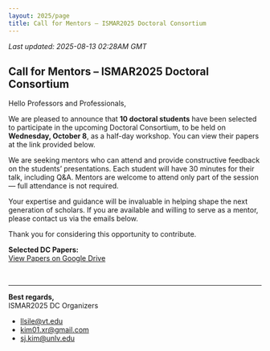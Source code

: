 ```yaml
---
layout: 2025/page
title: Call for Mentors – ISMAR2025 Doctoral Consortium
---
```

*Last updated: 2025-08-13 02:28AM GMT*


## Call for Mentors – ISMAR2025 Doctoral Consortium

Hello Professors and Professionals,

We are pleased to announce that **10 doctoral students** have been selected to participate in the upcoming Doctoral Consortium, to be held on **Wednesday, October 8**, as a half-day workshop. You can view their papers at the link provided below.

We are seeking mentors who can attend and provide constructive feedback on the students’ presentations. Each student will have 30 minutes for their talk, including Q&A. Mentors are welcome to attend only part of the session — full attendance is not required.

Your expertise and guidance will be invaluable in helping shape the next generation of scholars. If you are available and willing to serve as a mentor, please contact us via the emails below.

Thank you for considering this opportunity to contribute.


**Selected DC Papers:**  
[View Papers on Google Drive](https://drive.google.com/drive/folders/1Y4kkOO4Jy5rl85gYOl9aLqIHa9op7m6V)


<br>

---

**Best regards,**  
ISMAR2025 DC Organizers  

- [llsile@vt.edu](mailto:llsile@vt.edu)  
- [kim01.xr@gmail.com](mailto:kim01.xr@gmail.com)  
- [sj.kim@unlv.edu](mailto:sj.kim@unlv.edu)  

